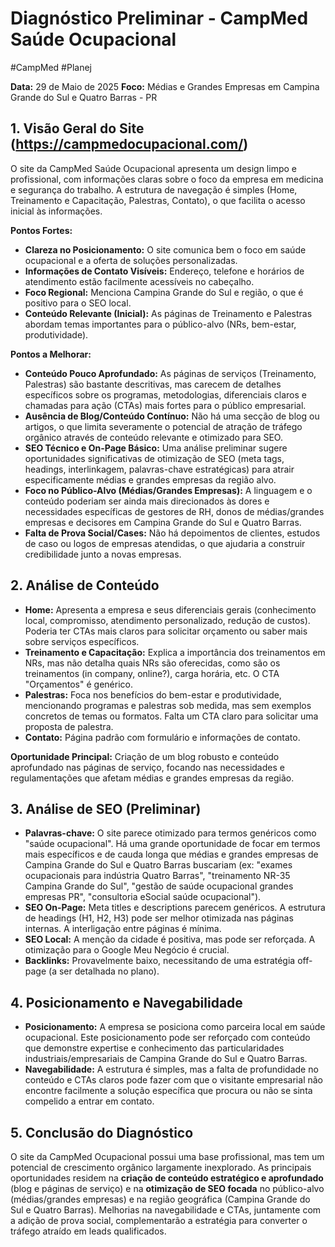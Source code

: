 # Diagnóstico Preliminar - CampMed Saúde Ocupacional

#CampMed #Planej


**Data:** 29 de Maio de 2025
**Foco:** Médias e Grandes Empresas em Campina Grande do Sul e Quatro Barras - PR

## 1. Visão Geral do Site (https://campmedocupacional.com/)

O site da CampMed Saúde Ocupacional apresenta um design limpo e profissional, com informações claras sobre o foco da empresa em medicina e segurança do trabalho. A estrutura de navegação é simples (Home, Treinamento e Capacitação, Palestras, Contato), o que facilita o acesso inicial às informações.


**Pontos Fortes:**

*   **Clareza no Posicionamento:** O site comunica bem o foco em saúde ocupacional e a oferta de soluções personalizadas.
*   **Informações de Contato Visíveis:** Endereço, telefone e horários de atendimento estão facilmente acessíveis no cabeçalho.
*   **Foco Regional:** Menciona Campina Grande do Sul e região, o que é positivo para o SEO local.
*   **Conteúdo Relevante (Inicial):** As páginas de Treinamento e Palestras abordam temas importantes para o público-alvo (NRs, bem-estar, produtividade).

**Pontos a Melhorar:**

*   **Conteúdo Pouco Aprofundado:** As páginas de serviços (Treinamento, Palestras) são bastante descritivas, mas carecem de detalhes específicos sobre os programas, metodologias, diferenciais claros e chamadas para ação (CTAs) mais fortes para o público empresarial.
*   **Ausência de Blog/Conteúdo Contínuo:** Não há uma secção de blog ou artigos, o que limita severamente o potencial de atração de tráfego orgânico através de conteúdo relevante e otimizado para SEO.
*   **SEO Técnico e On-Page Básico:** Uma análise preliminar sugere oportunidades significativas de otimização de SEO (meta tags, headings, interlinkagem, palavras-chave estratégicas) para atrair especificamente médias e grandes empresas da região alvo.
*   **Foco no Público-Alvo (Médias/Grandes Empresas):** A linguagem e o conteúdo poderiam ser ainda mais direcionados às dores e necessidades específicas de gestores de RH, donos de médias/grandes empresas e decisores em Campina Grande do Sul e Quatro Barras.
*   **Falta de Prova Social/Cases:** Não há depoimentos de clientes, estudos de caso ou logos de empresas atendidas, o que ajudaria a construir credibilidade junto a novas empresas.

## 2. Análise de Conteúdo

*   **Home:** Apresenta a empresa e seus diferenciais gerais (conhecimento local, compromisso, atendimento personalizado, redução de custos). Poderia ter CTAs mais claros para solicitar orçamento ou saber mais sobre serviços específicos.
*   **Treinamento e Capacitação:** Explica a importância dos treinamentos em NRs, mas não detalha quais NRs são oferecidas, como são os treinamentos (in company, online?), carga horária, etc. O CTA "Orçamentos" é genérico.
*   **Palestras:** Foca nos benefícios do bem-estar e produtividade, mencionando programas e palestras sob medida, mas sem exemplos concretos de temas ou formatos. Falta um CTA claro para solicitar uma proposta de palestra.
*   **Contato:** Página padrão com formulário e informações de contato.

**Oportunidade Principal:** Criação de um blog robusto e conteúdo aprofundado nas páginas de serviço, focando nas necessidades e regulamentações que afetam médias e grandes empresas da região.

## 3. Análise de SEO (Preliminar)

*   **Palavras-chave:** O site parece otimizado para termos genéricos como "saúde ocupacional". Há uma grande oportunidade de focar em termos mais específicos e de cauda longa que médias e grandes empresas de Campina Grande do Sul e Quatro Barras buscariam (ex: "exames ocupacionais para indústria Quatro Barras", "treinamento NR-35 Campina Grande do Sul", "gestão de saúde ocupacional grandes empresas PR", "consultoria eSocial saúde ocupacional").
*   **SEO On-Page:** Meta titles e descriptions parecem genéricos. A estrutura de headings (H1, H2, H3) pode ser melhor otimizada nas páginas internas. A interligação entre páginas é mínima.
*   **SEO Local:** A menção da cidade é positiva, mas pode ser reforçada. A otimização para o Google Meu Negócio é crucial.
*   **Backlinks:** Provavelmente baixo, necessitando de uma estratégia off-page (a ser detalhada no plano).

## 4. Posicionamento e Navegabilidade

*   **Posicionamento:** A empresa se posiciona como parceira local em saúde ocupacional. Este posicionamento pode ser reforçado com conteúdo que demonstre expertise e conhecimento das particularidades industriais/empresariais de Campina Grande do Sul e Quatro Barras.
*   **Navegabilidade:** A estrutura é simples, mas a falta de profundidade no conteúdo e CTAs claros pode fazer com que o visitante empresarial não encontre facilmente a solução específica que procura ou não se sinta compelido a entrar em contato.

## 5. Conclusão do Diagnóstico

O site da CampMed Ocupacional possui uma base profissional, mas tem um potencial de crescimento orgânico largamente inexplorado. As principais oportunidades residem na **criação de conteúdo estratégico e aprofundado** (blog e páginas de serviço) e na **otimização de SEO focada** no público-alvo (médias/grandes empresas) e na região geográfica (Campina Grande do Sul e Quatro Barras). Melhorias na navegabilidade e CTAs, juntamente com a adição de prova social, complementarão a estratégia para converter o tráfego atraído em leads qualificados.

